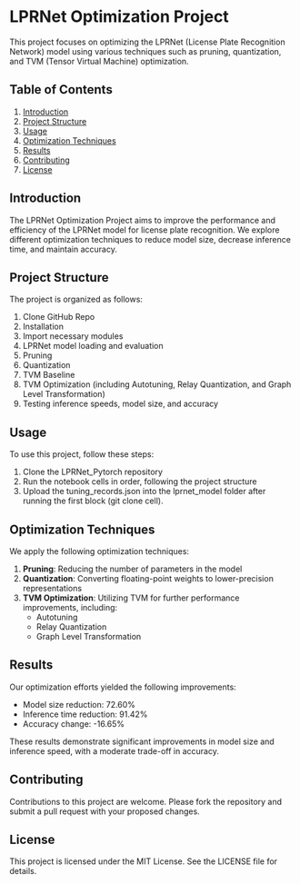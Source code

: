 # LPRNet Optimization Project

This project focuses on optimizing the LPRNet (License Plate Recognition Network) model using various techniques such as pruning, quantization, and TVM (Tensor Virtual Machine) optimization.

## Table of Contents

1. [Introduction](#introduction)
3. [Project Structure](#project-structure)
4. [Usage](#usage)
5. [Optimization Techniques](#optimization-techniques)
6. [Results](#results)
7. [Contributing](#contributing)
8. [License](#license)

## Introduction

The LPRNet Optimization Project aims to improve the performance and efficiency of the LPRNet model for license plate recognition. We explore different optimization techniques to reduce model size, decrease inference time, and maintain accuracy.


## Project Structure

The project is organized as follows:

1. Clone GitHub Repo
2. Installation
3. Import necessary modules
4. LPRNet model loading and evaluation
5. Pruning
6. Quantization
7. TVM Baseline
8. TVM Optimization (including Autotuning, Relay Quantization, and Graph Level Transformation)
9. Testing inference speeds, model size, and accuracy

## Usage

To use this project, follow these steps:

1. Clone the LPRNet_Pytorch repository
2. Run the notebook cells in order, following the project structure
3. Upload the tuning_records.json into the lprnet_model folder after running the first block (git clone cell).

## Optimization Techniques

We apply the following optimization techniques:

1. **Pruning**: Reducing the number of parameters in the model
2. **Quantization**: Converting floating-point weights to lower-precision representations
3. **TVM Optimization**: Utilizing TVM for further performance improvements, including:
   - Autotuning
   - Relay Quantization
   - Graph Level Transformation

## Results

Our optimization efforts yielded the following improvements:

- Model size reduction: 72.60%
- Inference time reduction: 91.42%
- Accuracy change: -16.65%

These results demonstrate significant improvements in model size and inference speed, with a moderate trade-off in accuracy.

## Contributing

Contributions to this project are welcome. Please fork the repository and submit a pull request with your proposed changes.

## License

This project is licensed under the MIT License. See the LICENSE file for details.
